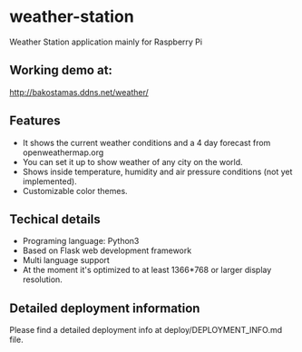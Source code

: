 # weather-station
Weather Station application mainly for Raspberry Pi

## Working demo at:
http://bakostamas.ddns.net/weather/

## Features
- It shows the current weather conditions and a 4 day forecast from openweathermap.org
- You can set it up to show weather of any city on the world.
- Shows inside temperature, humidity and air pressure conditions (not yet implemented).
- Customizable color themes.

## Techical details
- Programing language: Python3
- Based on Flask web development framework
- Multi language support
- At the moment it's optimized to at least 1366*768 or larger display resolution.

## Detailed deployment information
Please find a detailed deployment info at deploy/DEPLOYMENT_INFO.md file.